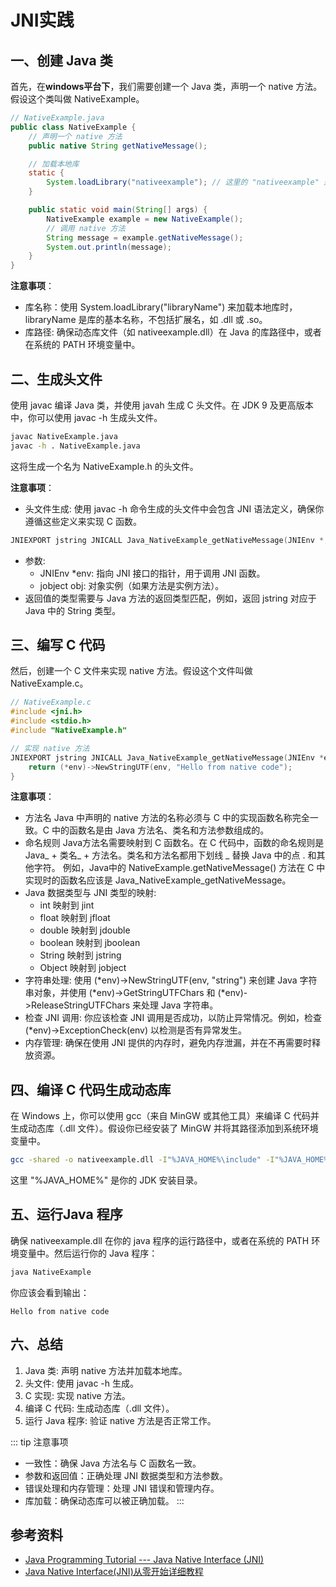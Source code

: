 # JNI实践

## 一、创建 Java 类
首先，在**windows平台下**，我们需要创建一个 Java 类，声明一个 native 方法。假设这个类叫做 NativeExample。
```java
// NativeExample.java
public class NativeExample {
    // 声明一个 native 方法
    public native String getNativeMessage();

    // 加载本地库
    static {
        System.loadLibrary("nativeexample"); // 这里的 "nativeexample" 是库的名称
    }

    public static void main(String[] args) {
        NativeExample example = new NativeExample();
        // 调用 native 方法
        String message = example.getNativeMessage();
        System.out.println(message);
    }
}
```

**注意事项**：
- 库名称：使用 System.loadLibrary("libraryName") 来加载本地库时，libraryName 是库的基本名称，不包括扩展名，如 .dll 或 .so。
- 库路径: 确保动态库文件（如 nativeexample.dll）在 Java 的库路径中，或者在系统的 PATH 环境变量中。

## 二、生成头文件
使用 javac 编译 Java 类，并使用 javah 生成 C 头文件。在 JDK 9 及更高版本中，你可以使用 javac -h 生成头文件。
```sh
javac NativeExample.java
javac -h . NativeExample.java
```
这将生成一个名为 NativeExample.h 的头文件。

**注意事项**：
- 头文件生成: 使用 javac -h 命令生成的头文件中会包含 JNI 语法定义，确保你遵循这些定义来实现 C 函数。
```c
JNIEXPORT jstring JNICALL Java_NativeExample_getNativeMessage(JNIEnv *, jobject);
```
- 参数:
  - JNIEnv *env: 指向 JNI 接口的指针，用于调用 JNI 函数。
  - jobject obj: 对象实例（如果方法是实例方法）。
- 返回值的类型需要与 Java 方法的返回类型匹配，例如，返回 jstring 对应于 Java 中的 String 类型。

## 三、编写 C 代码
然后，创建一个 C 文件来实现 native 方法。假设这个文件叫做 NativeExample.c。
```c
// NativeExample.c
#include <jni.h>
#include <stdio.h>
#include "NativeExample.h"

// 实现 native 方法
JNIEXPORT jstring JNICALL Java_NativeExample_getNativeMessage(JNIEnv *env, jobject obj) {
    return (*env)->NewStringUTF(env, "Hello from native code");
}
```

**注意事项**：
- 方法名
Java 中声明的 native 方法的名称必须与 C 中的实现函数名称完全一致。C 中的函数名是由 Java 方法名、类名和方法参数组成的。
- 命名规则
  Java方法名需要映射到 C 函数名。在 C 代码中，函数的命名规则是 Java_ + 类名_ + 方法名。类名和方法名都用下划线 _ 替换 Java 中的点 . 和其他字符。
  例如，Java中的 NativeExample.getNativeMessage() 方法在 C 中实现时的函数名应该是 Java_NativeExample_getNativeMessage。
- Java 数据类型与 JNI 类型的映射:
  - int 映射到 jint
  - float 映射到 jfloat
  - double 映射到 jdouble
  - boolean 映射到 jboolean
  - String 映射到 jstring
  - Object 映射到 jobject
- 字符串处理: 使用 (\*env)->NewStringUTF(env, "string") 来创建 Java 字符串对象，并使用 (\*env)->GetStringUTFChars 和 (\*env)->ReleaseStringUTFChars 来处理 Java 字符串。
- 检查 JNI 调用: 你应该检查 JNI 调用是否成功，以防止异常情况。例如，检查 (\*env)->ExceptionCheck(env) 以检测是否有异常发生。
- 内存管理: 确保在使用 JNI 提供的内存时，避免内存泄漏，并在不再需要时释放资源。

## 四、编译 C 代码生成动态库
在 Windows 上，你可以使用 gcc（来自 MinGW 或其他工具）来编译 C 代码并生成动态库（.dll 文件）。假设你已经安装了 MinGW 并将其路径添加到系统环境变量中。
```sh
gcc -shared -o nativeexample.dll -I"%JAVA_HOME%\include" -I"%JAVA_HOME%\include\win32" NativeExample.c
```
这里 "%JAVA_HOME%" 是你的 JDK 安装目录。

## 五、运行Java 程序
确保 nativeexample.dll 在你的 java 程序的运行路径中，或者在系统的 PATH 环境变量中。然后运行你的 Java 程序：
```sh
java NativeExample
```
你应该会看到输出：
```
Hello from native code
```
## 六、总结
1. Java 类: 声明 native 方法并加载本地库。
2. 头文件: 使用 javac -h 生成。
3. C 实现: 实现 native 方法。
4. 编译 C 代码: 生成动态库（.dll 文件）。
5. 运行 Java 程序: 验证 native 方法是否正常工作。

::: tip 注意事项
- 一致性：确保 Java 方法名与 C 函数名一致。
- 参数和返回值：正确处理 JNI 数据类型和方法参数。
- 错误处理和内存管理：处理 JNI 错误和管理内存。
- 库加载：确保动态库可以被正确加载。
:::

## 参考资料
- [Java Programming Tutorial --- Java Native Interface (JNI)](https://www3.ntu.edu.sg/home/ehchua/programming/java/JavaNativeInterface.html)
- [Java Native Interface(JNI)从零开始详细教程](https://blog.csdn.net/createchance/article/details/53783490)